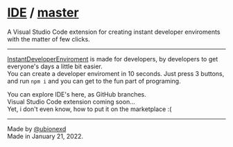 # [IDE](https://github.com/ubionexd/IDE) / [master](https://github.com/ubionexd/IDE/tree/master)
A Visual Studio Code extension for creating instant developer enviroments with the matter of few clicks.

---

[InstantDeveloperEnviroment](https://github.com/ubionexd/IDE) is made for developers, by developers to get everyone's days a little bit easier.  
You can create a developer enviroment in 10 seconds. Just press 3 buttons, and run ```npm i``` and you can get to the fun part of programing.  
  
You can explore IDE's here, as GitHub branches.  
Visual Studio Code extension coming soon...  
Yet, i don't even know, how to put it on the marketplace :(

---

Made by [@ubionexd](https://github.com/ubionexd)  
Made in January 21, 2022.
